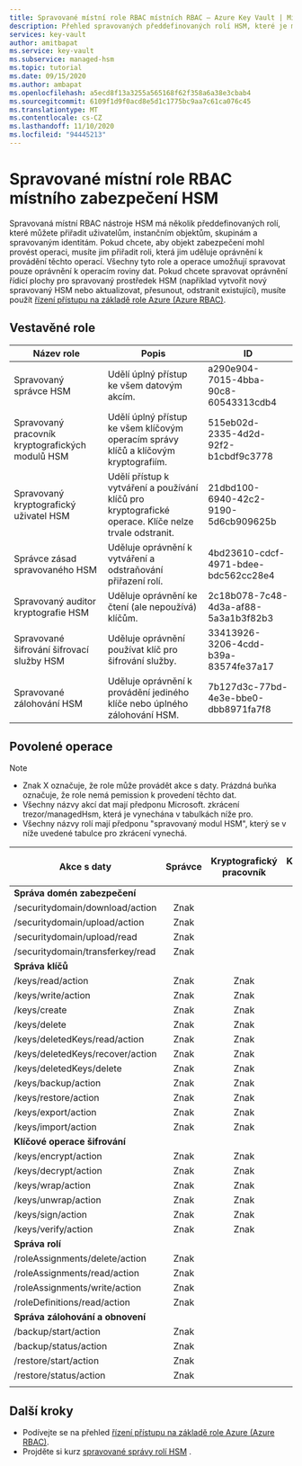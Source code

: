 ```yaml
---
title: Spravované místní role RBAC místních RBAC – Azure Key Vault | Microsoft Docs
description: Přehled spravovaných předdefinovaných rolí HSM, které je možné přiřadit uživatelům, instančním objektům, skupinám a spravovaným identitám
services: key-vault
author: amitbapat
ms.service: key-vault
ms.subservice: managed-hsm
ms.topic: tutorial
ms.date: 09/15/2020
ms.author: ambapat
ms.openlocfilehash: a5ecd8f13a3255a565168f62f358a6a38e3cbab4
ms.sourcegitcommit: 6109f1d9f0acd8e5d1c1775bc9aa7c61ca076c45
ms.translationtype: MT
ms.contentlocale: cs-CZ
ms.lasthandoff: 11/10/2020
ms.locfileid: "94445213"
---
```

# <a name="managed-hsm-local-rbac-built-in-roles"></a>Spravované místní role RBAC místního zabezpečení HSM

Spravovaná místní RBAC nástroje HSM má několik předdefinovaných rolí, které můžete přiřadit uživatelům, instančním objektům, skupinám a spravovaným identitám. Pokud chcete, aby objekt zabezpečení mohl provést operaci, musíte jim přiřadit roli, která jim uděluje oprávnění k provádění těchto operací. Všechny tyto role a operace umožňují spravovat pouze oprávnění k operacím roviny dat. Pokud chcete spravovat oprávnění řídicí plochy pro spravovaný prostředek HSM (například vytvořit nový spravovaný HSM nebo aktualizovat, přesunout, odstranit existující), musíte použít [řízení přístupu na základě role Azure (Azure RBAC)](../../role-based-access-control/overview.md).

## <a name="built-in-roles"></a>Vestavěné role

|Název role|Popis|ID|
|---|---|---|
|Spravovaný správce HSM| Udělí úplný přístup ke všem datovým akcím.|a290e904-7015-4bba-90c8-60543313cdb4|
|Spravovaný pracovník kryptografických modulů HSM| Udělí úplný přístup ke všem klíčovým operacím správy klíčů a klíčovým kryptografiím.|515eb02d-2335-4d2d-92f2-b1cbdf9c3778|
|Spravovaný kryptografický uživatel HSM|Udělí přístup k vytváření a používání klíčů pro kryptografické operace. Klíče nelze trvale odstranit.|21dbd100-6940-42c2-9190-5d6cb909625b|
|Správce zásad spravovaného HSM| Uděluje oprávnění k vytváření a odstraňování přiřazení rolí.|4bd23610-cdcf-4971-bdee-bdc562cc28e4|
|Spravovaný auditor kryptografie HSM|Uděluje oprávnění ke čtení (ale nepoužívá) klíčům.|2c18b078-7c48-4d3a-af88-5a3a1b3f82b3|
|Spravované šifrování šifrovací služby HSM| Uděluje oprávnění používat klíč pro šifrování služby. |33413926-3206-4cdd-b39a-83574fe37a17|
|Spravované zálohování HSM| Uděluje oprávnění k provádění jediného klíče nebo úplného zálohování HSM. |7b127d3c-77bd-4e3e-bbe0-dbb8971fa7f8|

## <a name="permitted-operations"></a>Povolené operace
> [!NOTE]  
> - Znak X označuje, že role může provádět akce s daty. Prázdná buňka označuje, že role nemá pemission k provedení těchto dat.
> - Všechny názvy akcí dat mají předponu Microsoft. zkrácení trezor/managedHsm, která je vynechána v tabulkách níže pro.
> - Všechny názvy rolí mají předponu "spravovaný modul HSM", který se v níže uvedené tabulce pro zkrácení vynechá.

|Akce s daty | Správce | Kryptografický pracovník | Kryptografický uživatel | Správce zásad | Šifrování šifrovací služby | Backup | Auditor kryptografie|
|---|---|---|---|---|---|---|---|
|**Správa domén zabezpečení**|
/securitydomain/download/action|<center>Znak</center>||||||
/securitydomain/upload/action|<center>Znak</center>||||||
/securitydomain/upload/read|<center>Znak</center>||||||
/securitydomain/transferkey/read|<center>Znak</center>||||||
|**Správa klíčů**|
|/keys/read/action|<center>Znak</center>|<center>Znak</center>|<center>Znak</center>||<center>Znak</center>||<center>Znak</center>|
|/keys/write/action|<center>Znak</center>|<center>Znak</center>|<center>Znak</center>||||
|/keys/create|<center>Znak</center>|<center>Znak</center>|<center>Znak</center>||||
|/keys/delete|<center>Znak</center>|<center>Znak</center>|||||
|/keys/deletedKeys/read/action|<center>Znak</center>|<center>Znak</center>|||||
|/keys/deletedKeys/recover/action|<center>Znak</center>|<center>Znak</center>|||||
|/keys/deletedKeys/delete|<center>Znak</center>|<center>Znak</center>|||||<center>Znak</center>|
|/keys/backup/action|<center>Znak</center>|<center>Znak</center>|<center>Znak</center>|||<center>Znak</center>|
|/keys/restore/action|<center>Znak</center>|<center>Znak</center>|||||
|/keys/export/action|<center>Znak</center>|<center>Znak</center>|||||
|/keys/import/action|<center>Znak</center>|<center>Znak</center>|||||
|**Klíčové operace šifrování**|
|/keys/encrypt/action|<center>Znak</center>|<center>Znak</center>|<center>Znak</center>||||
|/keys/decrypt/action|<center>Znak</center>|<center>Znak</center>|<center>Znak</center>||||
|/keys/wrap/action|<center>Znak</center>|<center>Znak</center>|<center>Znak</center>||<center>Znak</center>||
|/keys/unwrap/action|<center>Znak</center>|<center>Znak</center>|<center>Znak</center>||<center>Znak</center>||
|/keys/sign/action|<center>Znak</center>|<center>Znak</center>|<center>Znak</center>||||
|/keys/verify/action|<center>Znak</center>|<center>Znak</center>|<center>Znak</center>||||
|**Správa rolí**|
|/roleAssignments/delete/action|<center>Znak</center>|||<center>Znak</center>|||
|/roleAssignments/read/action|<center>Znak</center>|||<center>Znak</center>|||
|/roleAssignments/write/action|<center>Znak</center>|||<center>Znak</center>|||
|/roleDefinitions/read/action|<center>Znak</center>|||<center>Znak</center>|||
|**Správa zálohování a obnovení**|
|/backup/start/action|<center>Znak</center>|||||<center>Znak</center>|
|/backup/status/action|<center>Znak</center>|||||<center>Znak</center>|
|/restore/start/action|<center>Znak</center>||||||
|/restore/status/action|<center>Znak</center>||||||
||||||||

## <a name="next-steps"></a>Další kroky

- Podívejte se na přehled [řízení přístupu na základě role Azure (Azure RBAC)](../../role-based-access-control/overview.md).
- Projděte si kurz [spravované správy rolí HSM](role-management.md) .

